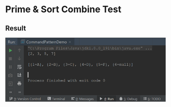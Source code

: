 # Prime & Sort Combine Test

## Result
<img src="https://github.com/65bayuadi/PrimeSortCombineTest/blob/master/result/result.png" />
